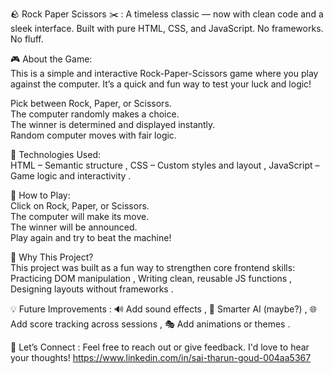🪨 Rock Paper Scissors ✂️ :
A timeless classic — now with clean code and a sleek interface. 
Built with pure HTML, CSS, and JavaScript. No frameworks. No fluff.


🎮 About the Game:  
This is a simple and interactive Rock-Paper-Scissors game where you play against the computer. It’s a quick and fun way to test your luck and logic!  

Pick between Rock, Paper, or Scissors.  
The computer randomly makes a choice.  
The winner is determined and displayed instantly.  
Random computer moves with fair logic.  

🚀 Technologies Used:  
HTML – Semantic structure , 
CSS – Custom styles and layout , 
JavaScript – Game logic and interactivity . 

🧩 How to Play:  
Click on Rock, Paper, or Scissors.  
The computer will make its move.  
The winner will be announced.  
Play again and try to beat the machine!  



🧠 Why This Project?  
This project was built as a fun way to strengthen core frontend skills:  
Practicing DOM manipulation , 
Writing clean, reusable JS functions , 
Designing layouts without frameworks .  


💡 Future Improvements : 
🔊 Add sound effects , 
🧠 Smarter AI (maybe?) , 
🌐 Add score tracking across sessions , 
🎭 Add animations or themes .  


🙌 Let’s Connect :
Feel free to reach out or give feedback. I'd love to hear your thoughts!
https://www.linkedin.com/in/sai-tharun-goud-004aa5367
